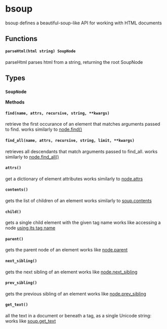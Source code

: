 # bsoup
bsoup defines a beautiful-soup-like API for working with HTML documents

## Functions

#### `parseHtml(html string) SoupNode`
parseHtml parses html from a string, returning the root SoupNode


## Types

### `SoupNode`

**Methods**
#### `find(name, attrs, recursive, string, **kwargs)`
retrieve the first occurance of an element that matches arguments passed to find. works similarly to [node.find()](https://www.crummy.com/software/BeautifulSoup/bs4/doc/#find)

#### `find_all(name, attrs, recursive, string, limit, **kwargs)`
retrieves all descendants that match arguments passed to find_all. works similarly to [node.find_all()](https://www.crummy.com/software/BeautifulSoup/bs4/doc/#find-all)

#### `attrs()`
get a dictionary of element attributes works similarly to [node.attrs](https://www.crummy.com/software/BeautifulSoup/bs4/doc/#attributes)

#### `contents()`
gets the list of children of an element works similarly to [soup.contents](https://www.crummy.com/software/BeautifulSoup/bs4/doc/#contents-and-children)

#### `child()`
gets a single child element with the given tag name works like accessing a node [using its tag name](https://www.crummy.com/software/BeautifulSoup/bs4/doc/#navigating-using-tag-names)

#### `parent()`
gets the parent node of an element works like [node.parent](https://www.crummy.com/software/BeautifulSoup/bs4/doc/#parent)

#### `next_sibling()`
gets the next sibling of an element works like [node.next_sibling](https://www.crummy.com/software/BeautifulSoup/bs4/doc/#next-sibling-and-previous-sibling)

#### `prev_sibling()`
gets the previous sibling of an element works like [node.prev_sibling](https://www.crummy.com/software/BeautifulSoup/bs4/doc/#next-sibling-and-previous-sibling)

#### `get_text()`
all the text in a document or beneath a tag, as a single Unicode string: works like [soup.get_text](https://www.crummy.com/software/BeautifulSoup/bs4/doc/#get-text)

